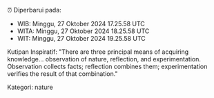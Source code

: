 ⏰ Diperbarui pada:
- WIB: Minggu, 27 Oktober 2024 17.25.58 UTC
- WITA: Minggu, 27 Oktober 2024 18.25.58 UTC
- WIT: Minggu, 27 Oktober 2024 19.25.58 UTC

Kutipan Inspiratif:
"There are three principal means of acquiring knowledge... observation of nature, reflection, and experimentation. Observation collects facts; reflection combines them; experimentation verifies the result of that combination."


Kategori: nature

